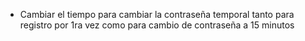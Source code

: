 - Cambiar el tiempo para cambiar la contraseña temporal tanto para registro por 1ra vez como para cambio de contraseña a 15 minutos
